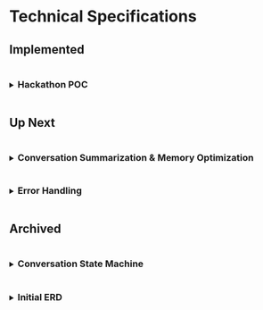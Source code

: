 # Technical Specifications

## Implemented

<details>
    <summary><h3 style="display:inline-block">Hackathon POC</h3></summary>

### Core Modules

#### Message Handler

- Polls Telegram
- Processes incoming messages
- Manages response queue
- Handles threading

#### Conversation Manager

- Maintains conversation state
- Processes user inputs
- Manages context
- Dynamic responses generation by LLM

#### Integrations

- Telegram
- Groq

</details>

## Up Next

<details>
    <summary><h3 style="display:inline-block">Conversation Summarization & Memory Optimization</h3></summary>

### Goal

- Prevent performance issues by **limiting message history** while keeping key insights.
- Store **summaries of past conversations** to retain long-term context.
- Ensure **tracked commitments** (e.g., "User plans to meditate daily") remain accessible.

### Summary Trigger Rules

Summarization occurs when either condition is met:

1. **50 messages exchanged** since the last summary.
2. **21 days have passed** since the last summary.

Reasoning:

- Users with **high message volume** get summarized frequently.
- Users with **low engagement** still receive periodic summaries to prevent context loss.
- This approach is **simple, conservative, and easy to adjust later**.

### Summary Storage & Retrieval

- Summaries are stored in a separate `summaries` table.
- When sending context to the LLM, retrieve:
  - The **latest `N` messages** (raw history).
  - The **most recent summary**, but **exclude the latest `N` messages from it** to prevent redundancy.

### Database Schema

#### Messages Table

Currently the `Conversation` table but we may want to refactor this.

| Column      | Type            | Description                        |
| ----------- | --------------- | ---------------------------------- |
| `id`        | UUID (PK)       | Unique identifier for each message |
| `user_id`   | UUID (FK)       | References `users` table           |
| `text`      | TEXT            | Message content                    |
| `role`      | ENUM(user, bot) | Who sent the message               |
| `timestamp` | TIMESTAMP       | When the message was sent          |

#### Summaries Table

| Column          | Type      | Description                                |
| --------------- | --------- | ------------------------------------------ |
| `id`            | UUID (PK) | Unique identifier for the summary          |
| `user_id`       | UUID (FK) | References `users` table                   |
| `summary`       | TEXT      | AI-generated summary of past messages      |
| `tracked_goals` | JSONB     | Structured data on user’s goals & progress |
| `created_at`    | TIMESTAMP | When the summary was generated             |

</details>

<details>
    <summary><h3 style="display:inline-block">Error Handling</h3></summary>

```typescript
// Global error handler
process.on("unhandledRejection", (error: Error) => {
  console.error("Unhandled rejection:", error);
  // Implement error reporting
});

// Service-level error handling
class BaseService {
  protected async handleError(error: Error): Promise<void> {
    if (error instanceof TelegramApiError) {
      // Handle rate limits, retry
    } else if (error instanceof DatabaseError) {
      // Handle connection issues
    }
    // Log error
    throw error;
  }
}
```

</details>

## Archived

<details>
    <summary><h3 style="display:inline-block">Conversation State Machine</h3></summary>

States were used in a state machine pattern but were too rigid. Instead of explicitly tracking an user's "state", the LLM has been instructed to coach users while considering something similar.

1. Initial Discovery

- Personal background
- Current lifestyle
- Health priorities

2. Goal Setting

- Category selection
- Specific goal definition
- Timeline establishment

3. Action Planning

- Task definition
- Frequency setting
- Success criteria
- Guided by Habita

4. Active Coaching

- Regular check-ins
- Progress tracking
- Adjustments

5. Progress Review

- Achievement assessment
- Plan adjustment

### Conversation Flow

```mermaid
stateDiagram-v2
    [*] --> InitialDiscovery
    InitialDiscovery --> GoalSetting
    GoalSetting --> ActionPlanning
    ActionPlanning --> ActiveCoaching
    ActiveCoaching --> ActiveCoaching: Daily/Weekly Check-ins
    ActiveCoaching --> ProgressReview: Monthly Review
    ProgressReview --> GoalSetting: New Goal
    ProgressReview --> ActionPlanning: Adjust Plan
    ActiveCoaching --> [*]: Goal Achieved
```

### Core Entities

1. Coach (Habita)

   - Bot identity
   - Coaching personality
   - Command handlers
   - Response patterns

2. Coachee

   - Telegram identity (userId, chatId)
   - Current goals
   - Progress metrics

3. Goals

   - Category
   - Specific targets
   - Timeline
   - Status and priority

4. Actions

   - Specific tasks
   - Frequency
   - Location if relevant (eg. HIIT workout at local gym)
   - Completion status

5. Check-ins
   - Scheduled time
   - Response tracking
   - Progress updates

</details>

<details>
    <summary><h3 style="display:inline-block">Initial ERD</h3></summary>

This was the initial ERD designed before implementation. Since implemenatation shifted to relying on the LLM these become less relevant but as we add more sophisticated we made need to revisit these entities.

```mermaid
erDiagram
    USERS ||--o{ CONVERSATIONS : has
    USERS ||--o{ GOALS : sets
    GOALS ||--o{ ACTIONS : contains
    ACTIONS ||--o{ PROGRESS : tracks
    USERS ||--o{ CHECK_INS : receives

    USERS {
        int id PK
        string Telegram_id
        string current_state
        int active_goal_id
        timestamp created_at
    }

    CONVERSATIONS {
        int id PK
        int user_id FK
        string state
        jsonb message
        timestamp created_at
    }

    GOALS {
        int id PK
        int user_id FK
        string category
        string description
        string status
        timestamp created_at
    }

    ACTIONS {
        int id PK
        int goal_id FK
        string description
        string frequency
        timestamp created_at
    }

    PROGRESS {
        int id PK
        int action_id FK
        boolean completed
        timestamp recorded_at
    }

    CHECK_INS {
        int id PK
        int user_id FK
        int action_id FK
        string response
        string sentiment
        timestamp created_at
    }

```

</details>

